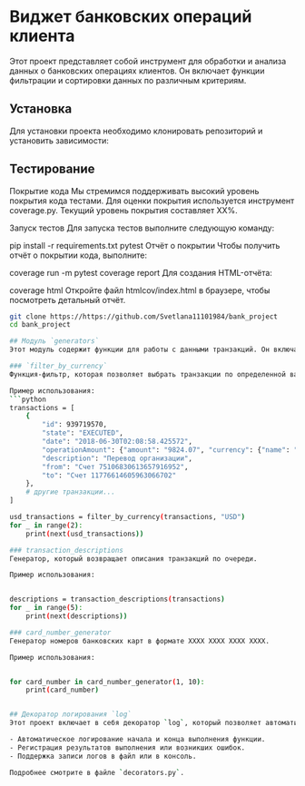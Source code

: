 # Виджет банковских операций клиента

Этот проект представляет собой инструмент для обработки и анализа данных о банковских операциях клиентов. Он включает функции фильтрации и сортировки данных по различным критериям.

## Установка

Для установки проекта необходимо клонировать репозиторий и установить зависимости:

## Тестирование
Покрытие кода
Мы стремимся поддерживать высокий уровень покрытия кода тестами. Для оценки покрытия используется инструмент coverage.py. Текущий уровень покрытия составляет XX%.

Запуск тестов
Для запуска тестов выполните следующую команду:


pip install -r requirements.txt
pytest
Отчёт о покрытии
Чтобы получить отчёт о покрытии кода, выполните:


coverage run -m pytest
coverage report
Для создания HTML-отчёта:


coverage html
Откройте файл htmlcov/index.html в браузере, чтобы посмотреть детальный отчёт.

```bash
git clone https://https://github.com/Svetlana11101984/bank_project
cd bank_project

## Модуль `generators`
Этот модуль содержит функции для работы с данными транзакций. Он включает в себя три основных функции:

### `filter_by_currency`
Функция-фильтр, которая позволяет выбрать транзакции по определенной валюте.

Пример использования:
```python
transactions = [
    {
        "id": 939719570,
        "state": "EXECUTED",
        "date": "2018-06-30T02:08:58.425572",
        "operationAmount": {"amount": "9824.07", "currency": {"name": "USD", "code": "USD"}},
        "description": "Перевод организации",
        "from": "Счет 75106830613657916952",
        "to": "Счет 11776614605963066702"
    },
    # другие транзакции...
]

usd_transactions = filter_by_currency(transactions, "USD")
for _ in range(2):
    print(next(usd_transactions))

### transaction_descriptions
Генератор, который возвращает описания транзакций по очереди.

Пример использования:


descriptions = transaction_descriptions(transactions)
for _ in range(5):
    print(next(descriptions))

### card_number_generator
Генератор номеров банковских карт в формате XXXX XXXX XXXX XXXX.

Пример использования:


for card_number in card_number_generator(1, 10):
    print(card_number)


## Декоратор логирования `log`
Этот проект включает в себя декоратор `log`, который позволяет автоматизировать регистрацию выполнения функций. Возможности включают:

- Автоматическое логирование начала и конца выполнения функции.
- Регистрация результатов выполнения или возникших ошибок.
- Поддержка записи логов в файл или в консоль.

Подробнее смотрите в файле `decorators.py`.